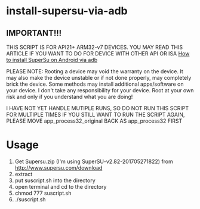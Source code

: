 # install-supersu-via-adb

## IMPORTANT!!!

THIS SCRIPT IS FOR API21+ ARM32-v7 DEVICES.
YOU MAY READ THIS ARTICLE IF YOU WANT TO DO FOR DEVICE WITH OTHER API OR ISA [How to install SuperSu on Android via adb](http://selvaline.blogspot.tw/2015/09/how-to-install-supersu-on-android-via.html)

PLEASE NOTE: Rooting a device may void the warranty on the device. It may also make the device unstable or if not done properly, may completely brick the device. Some methods may install additional apps/software on your device. I don't take any responsibility for your device. Root at your own risk and only if you understand what you are doing!

I HAVE NOT YET HANDLE MUTIPLE RUNS, SO DO NOT RUN THIS SCRIPT FOR MULTIPLE TIMES
IF YOU STILL WANT TO RUN THE SCRIPT AGAIN, PLEASE MOVE app_process32_original BACK AS app_process32 FIRST

# Usage

1. Get Supersu.zip (I'm using SuperSU-v2.82-201705271822) from http://www.supersu.com/download
2. extract
3. put suscript.sh into the directory
4. open terminal and cd to the directory
5. chmod 777 suscript.sh
6. ./suscript.sh
